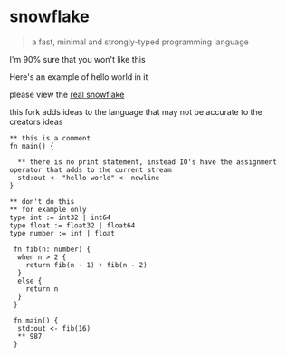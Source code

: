 # snowflake
> a fast, minimal and strongly-typed programming language

I'm 90% sure that you won't like this

Here's an example of hello world in it

please view the [real snowflake](https://github.com/Brecert/snowflake)

this fork adds ideas to the language that may not be accurate to the creators ideas

```snf
** this is a comment
fn main() {

  ** there is no print statement, instead IO's have the assignment operator that adds to the current stream
  std:out <- "hello world" <- newline
}
```

```snf
** don't do this
** for example only
type int := int32 | int64
type float := float32 | float64
type number := int | float

 fn fib(n: number) {
  when n > 2 { 
    return fib(n - 1) + fib(n - 2)
  }
  else {
    return n
  }
 }
 
 fn main() {
  std:out <- fib(16)
  ** 987
 }
```
